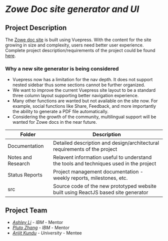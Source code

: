 # *Zowe Doc site generator and UI*
## Project Description
The [Zowe doc site](http://docs.zowe.org/) is built using Vuepress. With the content for the site growing in size and complexity, users need better user experience. Complete project description/requirements of the project could be found [here](https://github.com/zowe/docs-site/issues/1587).

### Why a new site generator is being considered

- Vuepress now has a limitation for the nav depth. It does not support nested sidebar thus some sections cannot be further organized. 
- We want to improve the current Vuepress site layout to be a standard three column layout supporting better navigation experience. 
- Many other functions are wanted but not available on the site now. For example, social functions like Share, Feedback, and more importantly the ability to generate a PDF file automatically. 
- Considering the growth of the community, multilingual support will be wanted for Zowe docs in the near future. 

| Folder | Description |
|---|---|
| Documentation |  Detailed description and design/architectural requirements of the project |
| Notes and Research | Relavent information useful to understand the tools and techniques used in the project |
| Status Reports | Project management documentation - weekly reports, milestones, etc. |
| src | Source code of the new prototyped website built using ReactJS based site generator |


## Project Team
- *[Ashley Li](https://github.com/nannanli)*  - *IBM* - Mentor
- *[Pluto Zhang](https://github.com/PlutoZhang/)* - *IBM* - Mentor
- *[Arijit Kundu](https://github.com/covalentbond)* - *University* - Mentee
